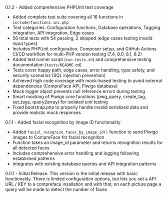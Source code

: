 0.1.2 - Added comprehensive PHPUnit test coverage
- Added complete test suite covering all 16 functions in `include/functions.inc.php`
- Test categories: Configuration functions, Database operations, Tagging integration, API integration, Edge cases
- 56 total tests with 54 passing, 2 skipped (edge cases testing invalid input types)
- Includes PHPUnit configuration, Composer setup, and GitHub Actions CI/CD workflow for multi-PHP version testing (7.4, 8.0, 8.1, 8.2)
- Added test runner script (`run-tests.sh`) and comprehensive testing documentation (`tests/README.md`)
- Tests cover happy path, edge cases, error handling, type safety, and security scenarios (SQL injection prevention)
- Achieved high code coverage with mock-based testing to avoid external dependencies (CompreFace API, Piwigo database)
- Mock logger object prevents null reference errors during testing
- Smart mocking of Piwigo core functions (pwg_query, create_tag, set_tags, query2array) for isolated unit testing
- Fixed bootstrap.php to properly handle invalid serialized data and provide realistic mock responses

0.1.1 - Added facial recognition by image ID functionality
- Added `facial_recognize_faces_by_image_id()` function to send Piwigo images to CompreFace for facial recognition
- Function takes an image_id parameter and returns recognition results for all detected faces
- Includes comprehensive error handling and logging following established patterns
- Integrates with existing database queries and API integration patterns

0.0.1 - Initial Release. This version is the initial release with basic functionality. There is limited configuration options, but lets you set a API URL / KEY to a compreface insallation and with that, on each picture page a query will be made to detect the number of faces

